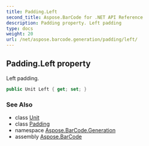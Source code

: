 ```yaml
---
title: Padding.Left
second_title: Aspose.BarCode for .NET API Reference
description: Padding property. Left padding
type: docs
weight: 20
url: /net/aspose.barcode.generation/padding/left/
---
```

## Padding.Left property

Left padding.

```csharp
public Unit Left { get; set; }
```

### See Also

* class [Unit](../../unit/)
* class [Padding](../)
* namespace [Aspose.BarCode.Generation](../../padding/)
* assembly [Aspose.BarCode](../../../)


